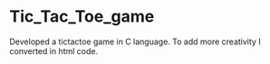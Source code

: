 # Tic_Tac_Toe_game
Developed a tictactoe game in C language.
To add more creativity I converted in html code.
